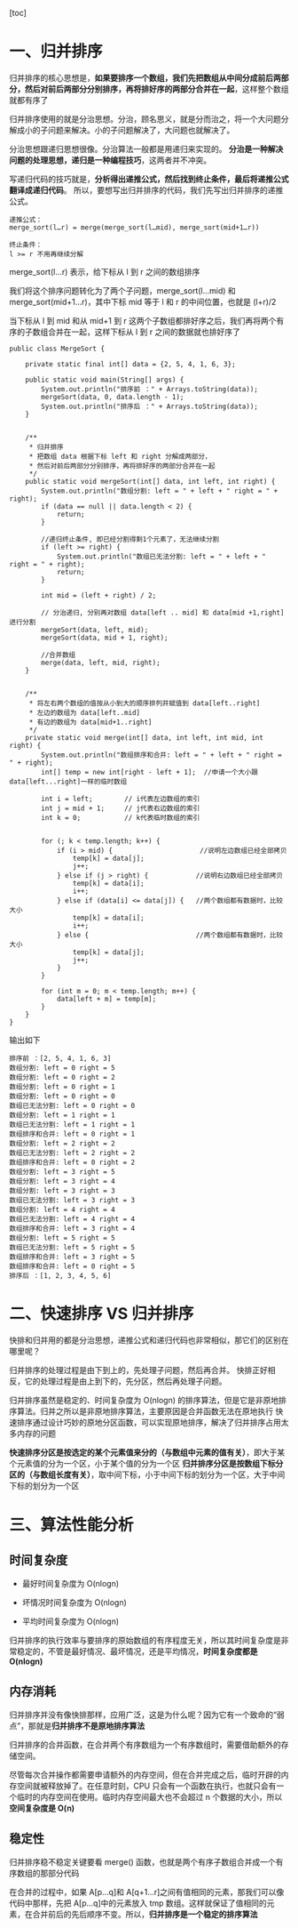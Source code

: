 [toc]





# 一、归并排序



归并排序的核心思想是，**如果要排序一个数组，我们先把数组从中间分成前后两部分，然后对前后两部分分别排序，再将排好序的两部分合并在一起**，这样整个数组就都有序了





归并排序使用的就是分治思想。分治，顾名思义，就是分而治之，将一个大问题分解成小的子问题来解决。小的子问题解决了，大问题也就解决了。







分治思想跟递归思想很像。分治算法一般都是用递归来实现的。
**分治是一种解决问题的处理思想，递归是一种编程技巧**，这两者并不冲突。



写递归代码的技巧就是，**分析得出递推公式，然后找到终止条件，最后将递推公式翻译成递归代码**。
所以，要想写出归并排序的代码，我们先写出归并排序的递推公式。

```
递推公式：
merge_sort(l…r) = merge(merge_sort(l…mid), merge_sort(mid+1…r))

终止条件：
l >= r 不用再继续分解
```



merge_sort(l…r) 表示，给下标从 l 到 r 之间的数组排序

我们将这个排序问题转化为了两个子问题，merge_sort(l…mid) 和 merge_sort(mid+1…r)，其中下标 mid 等于 l 和 r 的中间位置，也就是 (l+r)/2

当下标从 l 到 mid 和从 mid+1 到 r 这两个子数组都排好序之后，我们再将两个有序的子数组合并在一起，这样下标从 l 到 r 之间的数据就也排好序了





```
public class MergeSort {

    private static final int[] data = {2, 5, 4, 1, 6, 3};

    public static void main(String[] args) {
        System.out.println("排序前 ：" + Arrays.toString(data));
        mergeSort(data, 0, data.length - 1);
        System.out.println("排序后 ：" + Arrays.toString(data));
    }


    /**
     * 归并排序
     * 把数组 data 根据下标 left 和 right 分解成两部分，
     * 然后对前后两部分分别排序，再将排好序的两部分合并在一起
     */
    public static void mergeSort(int[] data, int left, int right) {
        System.out.println("数组分割: left = " + left + " right = " + right);
        if (data == null || data.length < 2) {
            return;
        }

        //递归终止条件, 即已经分割得剩1个元素了，无法继续分割
        if (left >= right) {
            System.out.println("数组已无法分割: left = " + left + " right = " + right);
            return;
        }

        int mid = (left + right) / 2;

        // 分治递归, 分别再对数组 data[left .. mid] 和 data[mid +1,right] 进行分割
        mergeSort(data, left, mid);
        mergeSort(data, mid + 1, right);

        //合并数组
        merge(data, left, mid, right);
    }


    /**
     * 将左右两个数组的值按从小到大的顺序排列并赋值到 data[left..right]
     * 左边的数组为 data[left..mid]
     * 有边的数组为 data[mid+1..right]
     */
    private static void merge(int[] data, int left, int mid, int right) {
        System.out.println("数组排序和合并: left = " + left + " right = " + right);
        int[] temp = new int[right - left + 1];  //申请一个大小跟data[left...right]一样的临时数组

        int i = left;        // i代表左边数组的索引
        int j = mid + 1;     // j代表右边数组的索引
        int k = 0;           // k代表临时数组的索引


        for (; k < temp.length; k++) {
            if (i > mid) {                      //说明左边数组已经全部拷贝
                temp[k] = data[j];
                j++;
            } else if (j > right) {            //说明右边数组已经全部拷贝
                temp[k] = data[i];
                i++;
            } else if (data[i] <= data[j]) {   //两个数组都有数据时，比较大小
                temp[k] = data[i];
                i++;
            } else {                           //两个数组都有数据时，比较大小
                temp[k] = data[j];
                j++;
            }
        }

        for (int m = 0; m < temp.length; m++) {
            data[left + m] = temp[m];
        }
    }
}
```



输出如下

```
排序前 ：[2, 5, 4, 1, 6, 3]
数组分割: left = 0 right = 5
数组分割: left = 0 right = 2
数组分割: left = 0 right = 1
数组分割: left = 0 right = 0
数组已无法分割: left = 0 right = 0
数组分割: left = 1 right = 1
数组已无法分割: left = 1 right = 1
数组排序和合并: left = 0 right = 1
数组分割: left = 2 right = 2
数组已无法分割: left = 2 right = 2
数组排序和合并: left = 0 right = 2
数组分割: left = 3 right = 5
数组分割: left = 3 right = 4
数组分割: left = 3 right = 3
数组已无法分割: left = 3 right = 3
数组分割: left = 4 right = 4
数组已无法分割: left = 4 right = 4
数组排序和合并: left = 3 right = 4
数组分割: left = 5 right = 5
数组已无法分割: left = 5 right = 5
数组排序和合并: left = 3 right = 5
数组排序和合并: left = 0 right = 5
排序后 ：[1, 2, 3, 4, 5, 6]
```





# 二、快速排序 VS 归并排序



快排和归并用的都是分治思想，递推公式和递归代码也非常相似，那它们的区别在哪里呢？

归并排序的处理过程是由下到上的，先处理子问题，然后再合并。
快排正好相反，它的处理过程是由上到下的，先分区，然后再处理子问题。

归并排序虽然是稳定的、时间复杂度为 O(nlogn) 的排序算法，但是它是非原地排序算法。归并之所以是非原地排序算法，主要原因是合并函数无法在原地执行
快速排序通过设计巧妙的原地分区函数，可以实现原地排序，解决了归并排序占用太多内存的问题



**快速排序分区是按选定的某个元素值来分的（与数组中元素的值有关）**，即大于某个元素值的分为一个区，小于某个值的分为一个区
**归并排序分区是按数组下标分区的（与数组长度有关）**，取中间下标，小于中间下标的划分为一个区，大于中间下标的划分为一个区



# 三、算法性能分析



## 时间复杂度



- 最好时间复杂度为  O(nlogn)

- 坏情况时间复杂度为 O(nlogn)

- 平均时间复杂度为 O(nlogn)


归并排序的执行效率与要排序的原始数组的有序程度无关，所以其时间复杂度是非常稳定的，不管是最好情况、最坏情况，还是平均情况，**时间复杂度都是 O(nlogn)**



## 内存消耗

归并排序并没有像快排那样，应用广泛，这是为什么呢？因为它有一个致命的“弱点”，那就是**归并排序不是原地排序算法**

归并排序的合并函数，在合并两个有序数组为一个有序数组时，需要借助额外的存储空间。

尽管每次合并操作都需要申请额外的内存空间，但在合并完成之后，临时开辟的内存空间就被释放掉了。在任意时刻，CPU 只会有一个函数在执行，也就只会有一个临时的内存空间在使用。临时内存空间最大也不会超过 n 个数据的大小，所以**空间复杂度是 O(n)**



## 稳定性

归并排序稳不稳定关键要看 merge() 函数，也就是两个有序子数组合并成一个有序数组的那部分代码

在合并的过程中，如果 A[p...q]和 A[q+1...r]之间有值相同的元素，那我们可以像代码中那样，先把 A[p...q]中的元素放入 tmp 数组。这样就保证了值相同的元素，在合并前后的先后顺序不变。所以，**归并排序是一个稳定的排序算法**

